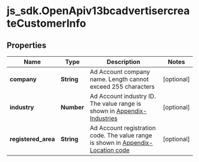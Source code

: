 # js_sdk.OpenApiv13bcadvertisercreateCustomerInfo

## Properties
Name | Type | Description | Notes
------------ | ------------- | ------------- | -------------
**company** | **String** | Ad Account company name. Length cannot exceed 255 characters | [optional] 
**industry** | **Number** | Ad Account industry ID. The value range is shown in [Appendix-Industries](https://ads.tiktok.com/marketing_api/docs?id&#x3D;1739357589575681) | [optional] 
**registered_area** | **String** | Ad Account registration code. The value range is shown in [Appendix-Location code](https://ads.tiktok.com/marketing_api/docs?id&#x3D;1737585867307010) | [optional] 
